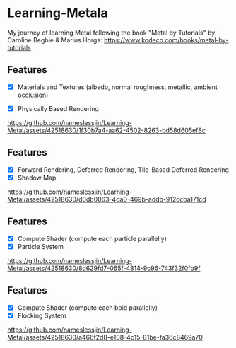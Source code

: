 # Learning-Metala
My journey of learning Metal following the book "Metal by Tutorials" by Caroline Begbie & Marius Horga:
https://www.kodeco.com/books/metal-by-tutorials

## Features
- [x] Materials and Textures (albedo, normal roughness, metallic, ambient occlusion)
- [x] Physically Based Rendering


https://github.com/nameslessjin/Learning-Metal/assets/42518630/1f30b7a4-aa62-4502-8263-bd58d605ef8c


## Features
- [x] Forward Rendering, Deferred Rendering, Tile-Based Deferred Rendering
- [x] Shadow Map

https://github.com/nameslessjin/Learning-Metal/assets/42518630/d0db0063-4da0-469b-addb-912ccba171cd


## Features
- [x] Compute Shader (compute each particle parallelly)
- [x] Particle System

https://github.com/nameslessjin/Learning-Metal/assets/42518630/8d629fd7-065f-4814-9c96-743f32f0fb9f


## Features
- [x] Compute Shader (compute each boid parallelly)
- [x] Flocking System

https://github.com/nameslessjin/Learning-Metal/assets/42518630/a466f2d8-e108-4c15-81be-fa36c8469a70




